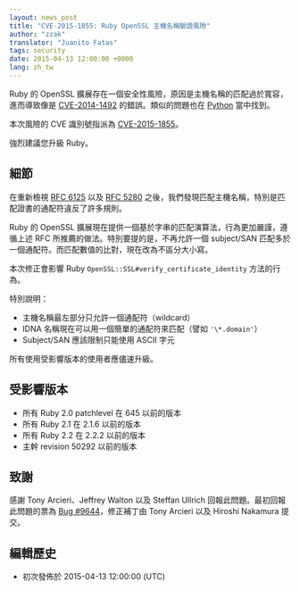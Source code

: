 ```yaml
---
layout: news_post
title: "CVE-2015-1855: Ruby OpenSSL 主機名稱驗證風險"
author: "zzak"
translator: "Juanito Fatas"
tags: security
date: 2015-04-13 12:00:00 +0000
lang: zh_tw
---
```


Ruby 的 OpenSSL 擴展存在一個安全性風險，原因是主機名稱的匹配過於寬容，進而導致像是 [CVE-2014-1492][CVE-2014-1492] 的錯誤。類似的問題也在 [Python][python-hostname-bug] 當中找到。

本次風險的 CVE 識別號指派為 [CVE-2015-1855][CVE-2015-1855]。

強烈建議您升級 Ruby。

## 細節

在重新檢視 [RFC 6125][RFC-6125] 以及 [RFC 5280][RFC-5280] 之後，我們發現匹配主機名稱，特別是匹配證書的通配符違反了許多規則。

Ruby 的 OpenSSL 擴展現在提供一個基於字串的匹配演算法，行為更加嚴謹，遵循上述 RFC 所推薦的做法。特別要提的是，不再允許一個 subject/SAN 匹配多於一個通配符。而匹配數值的比對，現在改為不區分大小寫。

本次修正會影響 Ruby `OpenSSL::SSL#verify_certificate_identity` 方法的行為。

特別說明：

* 主機名稱最左部分只允許一個通配符（wildcard）
* IDNA 名稱現在可以用一個簡單的通配符來匹配（譬如 `'\*.domain'`）
* Subject/SAN 應該限制只能使用 ASCII 字元

所有使用受影響版本的使用者應儘速升級。

## 受影響版本

* 所有 Ruby 2.0 patchlevel 在 645 以前的版本
* 所有 Ruby 2.1 在 2.1.6 以前的版本
* 所有 Ruby 2.2 在 2.2.2 以前的版本
* 主幹 revision 50292 以前的版本

## 致謝

感謝 Tony Arcieri、Jeffrey Walton 以及 Steffan Ullrich 回報此問題。最初回報此問題的票為 [Bug #9644][Bug-9644]，修正補丁由 Tony Arcieri 以及 Hiroshi Nakamura 提交。

## 編輯歷史

* 初次發佈於 2015-04-13 12:00:00 (UTC)

[CVE-2014-1492]: https://bugzilla.mozilla.org/show_bug.cgi?id=903885
[python-hostname-bug]: https://bugs.python.org/issue17997
[CVE-2015-1855]: http://cve.mitre.org/cgi-bin/cvename.cgi?name=CVE-2015-1855
[RFC-6125]: https://tools.ietf.org/html/rfc6125
[RFC-5280]: https://tools.ietf.org/html/rfc5280
[Bug-9644]: https://bugs.ruby-lang.org/issues/9644


